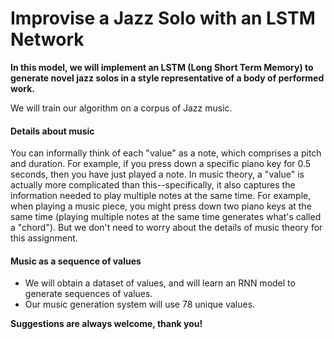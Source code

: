 # Improvise a Jazz Solo with an LSTM Network

**In this model, we will implement an LSTM (Long Short Term Memory) to generate novel jazz solos in a style representative of a body of performed work.**

We will train our algorithm on a corpus of Jazz music.


#### Details about music
You can informally think of each "value" as a note, which comprises a pitch and duration. For example, if you press down a specific piano key for 0.5 seconds, then you have just played a note. In music theory, a "value" is actually more complicated than this--specifically, it also captures the information needed to play multiple notes at the same time. For example, when playing a music piece, you might press down two piano keys at the same time (playing multiple notes at the same time generates what's called a "chord"). But we don't need to worry about the details of music theory for this assignment.

#### Music as a sequence of values
* We will obtain a dataset of values, and will learn an RNN model to generate sequences of values.
* Our music generation system will use 78 unique values.


**Suggestions are always welcome, thank you!**
